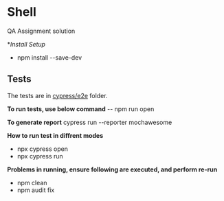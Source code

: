 # Shell
QA Assignment solution

**Install Setup* 
-  npm install --save-dev

## Tests
The tests are in [cypress/e2e](cypress/e2e) folder.

**To run tests, use below command**
-- npm run open

**To generate report**
cypress run --reporter mochawesome

**How to run test in diffrent modes**
-  npx cypress open
-  npx cypress run

**Problems in running, ensure following are executed, and perform re-run**
-  npm clean
-  npm audit fix
